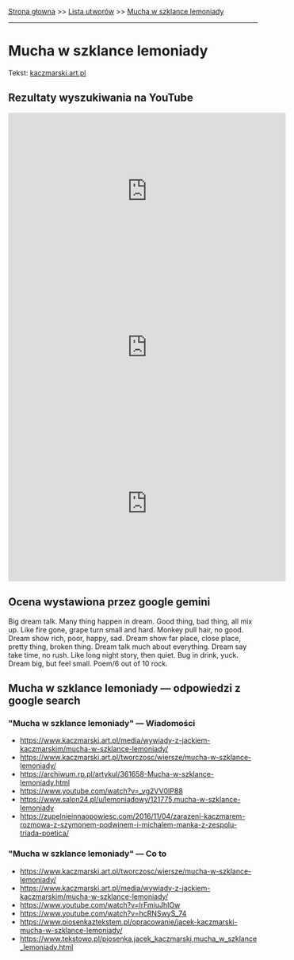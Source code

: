 [Strona głowna](../index.md) >> [Lista utworów](../list.md) >> [Mucha w szklance lemoniady](293.md)

---

# Mucha w szklance lemoniady

Tekst: [kaczmarski.art.pl](https://www.kaczmarski.art.pl/tworczosc/wiersze/mucha-w-szklance-lemoniady/)

## Rezultaty wyszukiwania na YouTube

<iframe width="560" height="315" src="https://www.youtube.com/embed/7TzqSKxj9I0?si=IdontcarewhotheIRSsendsImnotpayingtaxes" title="YouTube video player" frameborder="0" allow="accelerometer; autoplay; clipboard-write; encrypted-media; gyroscope; picture-in-picture; web-share" referrerpolicy="strict-origin-when-cross-origin" allowfullscreen></iframe>

<iframe width="560" height="315" src="https://www.youtube.com/embed/NTNcxGVgn9I?si=IdontcarewhotheIRSsendsImnotpayingtaxes" title="YouTube video player" frameborder="0" allow="accelerometer; autoplay; clipboard-write; encrypted-media; gyroscope; picture-in-picture; web-share" referrerpolicy="strict-origin-when-cross-origin" allowfullscreen></iframe>

<iframe width="560" height="315" src="https://www.youtube.com/embed/lrFmiuJhIOw?si=IdontcarewhotheIRSsendsImnotpayingtaxes" title="YouTube video player" frameborder="0" allow="accelerometer; autoplay; clipboard-write; encrypted-media; gyroscope; picture-in-picture; web-share" referrerpolicy="strict-origin-when-cross-origin" allowfullscreen></iframe>

## Ocena wystawiona przez google gemini

Big dream talk. Many thing happen in dream. Good thing, bad thing, all mix up. Like fire gone, grape turn small and hard. Monkey pull hair, no good. Dream show rich, poor, happy, sad. Dream show far place, close place, pretty thing, broken thing.  Dream talk much about everything. Dream say take time, no rush. Like long night story, then quiet. Bug in drink, yuck. Dream big, but feel small. Poem/6 out of 10 rock.


## Mucha w szklance lemoniady — odpowiedzi z google search

### "Mucha w szklance lemoniady" — Wiadomości

 - <https://www.kaczmarski.art.pl/media/wywiady-z-jackiem-kaczmarskim/mucha-w-szklance-lemoniady/>
 - <https://www.kaczmarski.art.pl/tworczosc/wiersze/mucha-w-szklance-lemoniady/>
 - <https://archiwum.rp.pl/artykul/361658-Mucha-w-szklance-lemoniady.html>
 - <https://www.youtube.com/watch?v=_vg2VV0IP88>
 - <https://www.salon24.pl/u/lemoniadowy/121775,mucha-w-szklance-lemoniady>
 - <https://zupelnieinnaopowiesc.com/2016/11/04/zarazeni-kaczmarem-rozmowa-z-szymonem-podwinem-i-michalem-manka-z-zespolu-triada-poetica/>

### "Mucha w szklance lemoniady" — Co to

 - <https://www.kaczmarski.art.pl/tworczosc/wiersze/mucha-w-szklance-lemoniady/>
 - <https://www.kaczmarski.art.pl/media/wywiady-z-jackiem-kaczmarskim/mucha-w-szklance-lemoniady/>
 - <https://www.youtube.com/watch?v=lrFmiuJhIOw>
 - <https://www.youtube.com/watch?v=hcRNSwyS_74>
 - <https://www.piosenkaztekstem.pl/opracowanie/jacek-kaczmarski-mucha-w-szklance-lemoniady/>
 - <https://www.tekstowo.pl/piosenka,jacek_kaczmarski,mucha_w_szklance_lemoniady.html>

